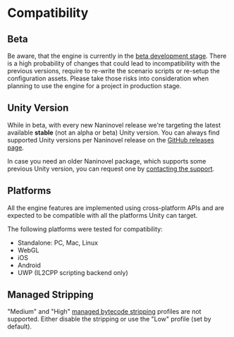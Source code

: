 # Compatibility

## Beta

Be aware, that the engine is currently in the [beta development stage](https://github.com/Elringus/NaninovelWeb/milestone/1). There is a high probability of changes that could lead to incompatibility with the previous versions, require to re-write the scenario scripts or re-setup the configuration assets. Please take those risks into consideration when planning to use the engine for a project in production stage. 

## Unity Version

While in beta, with every new Naninovel release we're targeting the latest available **stable** (not an alpha or beta) Unity version. You can always find supported Unity versions per Naninovel release on the [GitHub releases page](https://github.com/Elringus/NaninovelWeb/releases). 

In case you need an older Naninovel package, which supports some previous Unity version, you can request one by [contacting the support](/support/).

## Platforms

All the engine features are implemented using cross-platform APIs and are expected to be compatible with all the platforms Unity can target. 

The following platforms were tested for compatibility:
* Standalone: PC, Mac, Linux
* WebGL
* iOS
* Android
* UWP (IL2CPP scripting backend only)

## Managed Stripping

"Medium" and "High" [managed bytecode stripping](https://docs.unity3d.com/Manual/IL2CPP-BytecodeStripping) profiles are not supported. Either disable the stripping or use the "Low" profile (set by default).
